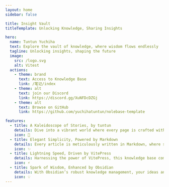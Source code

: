 ```yaml
---
layout: home
sidebar: false

title: Insight Vault
titleTemplate: Unlocking Knowledge, Sharing Insights

hero:
  name: Tuntun Yuchiha
  text: Explore the vault of knowledge, where wisdom flows endlessly
  tagline: Unlocking insights, shaping the future
  image:
    src: /logo.svg
    alt: Vitest
  actions:
    - theme: brand
      text: Access to Knowledge Base
      link: /笔记/index
    - theme: alt
      text: join our Discord
      link: https://discord.gg/XuNFDcDZGj
    - theme: alt
      text: Browse on GitHub
      link: https://github.com/yuchihatuntun/nolebase-template

features:
  - title: A Kaleidoscope of Stories, by tuntun
    details: Dive into a vibrant world where every page is crafted with passion, capturing the essence of life and the fleeting moments of the soul. Let memories and creativity shine through words.
    icon: 🌈
  - title: Elegant Simplicity, Powered by Markdown
    details: Every article is meticulously written in Markdown, where simplicity meets endless possibilities. Watch words dance with grace and rhythm.
    icon: ✨
  - title: Lightning Speed, Driven by VitePress
    details: Harnessing the power of VitePress, this knowledge base comes alive with blazing-fast builds and dynamic rendering, making every visit a seamless and exhilarating experience.
    icon: ⚡
  - title: Spark of Wisdom, Enhanced by Obsidian
    details: With Obsidian’s robust knowledge management, your ideas and thoughts are effortlessly captured. Every plugin ignites a spark of wisdom, turning knowledge into a radiant constellation.
    icon: 💡
---
```


<HomePage />
